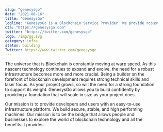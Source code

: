 ```yaml
---
slug: "genesysgo"
date: "2021-08-16"
title: "GenesysGo"
logline: "GenesysGo is a Blockchain Service Provider. We provide robust and secure infrastructure to give blockchain developers and operators the performance they need."
cta: "https://genesysgo.com"
twitter: "https://twitter.com/genesysgo"
logo: /img/gg.svg
category: infra
status: building
Twitter: https://www.twitter.com/genesysgo
---
```


The universe that is Blockchain is constantly moving at warp speed. As this nascent technology continues to expand and evolve, the need for a robust infrastructure becomes more and more crucial. Being a builder on the forefront of blockchain development requires strong technical skills and laser focus. As your project grows, so will the need for a strong foundation to support its weight. GenesysGo allows you to build confidently by providing a foundation that will scale in size as your project does.

Our mission is to provide developers and users with an easy-to-use infrastructure platform. We build secure, stable, and high performing machines. Our mission is to be the bridge that allows people and businesses to explore the world of blockchain technology and all the benefits it provides.
